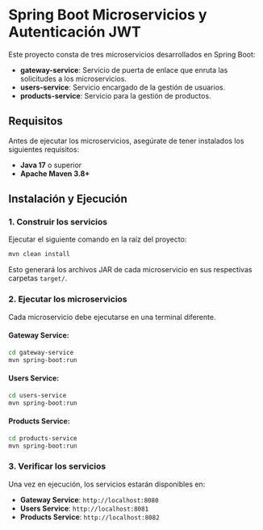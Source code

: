 # Spring Boot Microservicios y Autenticación JWT 

Este proyecto consta de tres microservicios desarrollados en Spring Boot:

- **gateway-service**: Servicio de puerta de enlace que enruta las solicitudes a los microservicios.
- **users-service**: Servicio encargado de la gestión de usuarios.
- **products-service**: Servicio para la gestión de productos.

## Requisitos

Antes de ejecutar los microservicios, asegúrate de tener instalados los siguientes requisitos:

- **Java 17** o superior
- **Apache Maven 3.8+**

## Instalación y Ejecución

### 1. Construir los servicios
Ejecutar el siguiente comando en la raíz del proyecto:
```bash
mvn clean install
```
Esto generará los archivos JAR de cada microservicio en sus respectivas carpetas `target/`.

### 2. Ejecutar los microservicios
Cada microservicio debe ejecutarse en una terminal diferente.

#### Gateway Service:
```bash
cd gateway-service
mvn spring-boot:run
```

#### Users Service:
```bash
cd users-service
mvn spring-boot:run
```

#### Products Service:
```bash
cd products-service
mvn spring-boot:run
```

### 3. Verificar los servicios
Una vez en ejecución, los servicios estarán disponibles en:
- **Gateway Service**: `http://localhost:8080`
- **Users Service**: `http://localhost:8081`
- **Products Service**: `http://localhost:8082`
